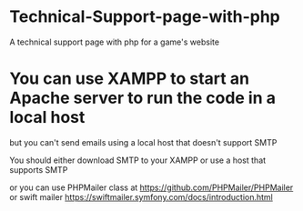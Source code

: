 # Technical-Support-page-with-php
A technical support page with php for a game's website 

# You can use XAMPP to start an Apache server to run the code in a local host 

but you can't send emails using a local host that doesn't support SMTP 

You should either download SMTP to your XAMPP or use a host that supports SMTP 

or you can use PHPMailer class at https://github.com/PHPMailer/PHPMailer 
or swift mailer https://swiftmailer.symfony.com/docs/introduction.html
